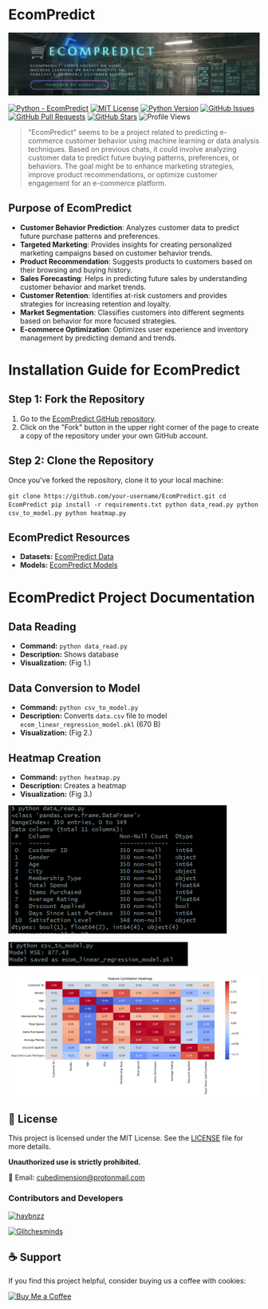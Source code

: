 # EcomPredict

![EcomPredict Logo](https://raw.githubusercontent.com/haybnzz/EcomPredict/refs/heads/main/images/EcomPredict.png)

[![Python - EcomPredict](https://img.shields.io/static/v1?label=Python&message=EcomPredict&style=for-the-badge&logo=python&logoSize=auto&labelColor=4B4453&color=FF6F61)](https://github.com/haybnzz/EcomPredict)
[![MIT License](https://img.shields.io/static/v1?label=License&message=MIT&style=for-the-badge&logo=open-source-initiative&logoSize=auto&labelColor=4B4453&color=FFD166)](https://github.com/haybnzz/EcomPredict/blob/main/LICENSE)
[![Python Version](https://img.shields.io/static/v1?label=Python&message=3.6%2B&style=for-the-badge&logo=python&logoSize=auto&labelColor=4B4453&color=06D6A0)](https://www.python.org/downloads/)
[![GitHub Issues](https://img.shields.io/github/issues/haybnzz/EcomPredict?style=for-the-badge&logo=github&logoSize=auto&labelColor=4B4453&color=118AB2)](https://github.com/haybnzz/EcomPredict/issues)
[![GitHub Pull Requests](https://img.shields.io/github/issues-pr/haybnzz/EcomPredict?style=for-the-badge&logo=github&logoSize=auto&labelColor=4B4453&color=073B4C)](https://github.com/haybnzz/EcomPredict/pulls)
[![GitHub Stars](https://img.shields.io/github/stars/haybnzz/EcomPredict?style=for-the-badge&logo=github&logoSize=auto&labelColor=4B4453&color=EF476F)](https://github.com/haybnzz/EcomPredict/stargazers)
![Profile Views](https://komarev.com/ghpvc/?username=haybnzz&style=for-the-badge&logo=github&logoSize=auto&labelColor=4B4453&color=FFD166)


>"EcomPredict" seems to be a project related to predicting e-commerce customer behavior using machine learning or data analysis techniques. Based on previous chats, it could involve analyzing customer data to predict future buying patterns, preferences, or behaviors. The goal might be to enhance marketing strategies, improve product recommendations, or optimize customer engagement for an e-commerce platform.


## Purpose of EcomPredict

- **Customer Behavior Prediction**: Analyzes customer data to predict future purchase patterns and preferences.
- **Targeted Marketing**: Provides insights for creating personalized marketing campaigns based on customer behavior trends.
- **Product Recommendation**: Suggests products to customers based on their browsing and buying history.
- **Sales Forecasting**: Helps in predicting future sales by understanding customer behavior and market trends.
- **Customer Retention**: Identifies at-risk customers and provides strategies for increasing retention and loyalty.
- **Market Segmentation**: Classifies customers into different segments based on behavior for more focused strategies.
- **E-commerce Optimization**: Optimizes user experience and inventory management by predicting demand and trends.

# Installation Guide for EcomPredict

## Step 1: Fork the Repository
1. Go to the [EcomPredict GitHub repository](https://github.com/haybnzz/EcomPredict).
2. Click on the "Fork" button in the upper right corner of the page to create a copy of the repository under your own GitHub account.

## Step 2: Clone the Repository
Once you've forked the repository, clone it to your local machine:

`git clone https://github.com/your-username/EcomPredict.git
cd EcomPredict
pip install -r requirements.txt
python data_read.py
python csv_to_model.py
python heatmap.py`

## EcomPredict Resources

- **Datasets:** [EcomPredict Data](https://huggingface.co/datasets/haydenbanz/EcomPredict-data)
- **Models:** [EcomPredict Models](https://huggingface.co/haydenbanz/EcomPredict/tree/main)

# EcomPredict Project Documentation

## Data Reading
- **Command:** `python data_read.py`
- **Description:** Shows database
- **Visualization:** (Fig 1.)

## Data Conversion to Model
- **Command:** `python csv_to_model.py`
- **Description:** Converts `data.csv` file to model `ecom_linear_regression_model.pkl` (670 B)
- **Visualization:** (Fig 2.)

## Heatmap Creation
- **Command:** `python heatmap.py`
- **Description:** Creates a heatmap
- **Visualization:** (Fig 3.)

![Database View](https://raw.githubusercontent.com/haybnzz/EcomPredict/refs/heads/main/images/data_read.png)

![CSV to Model](https://raw.githubusercontent.com/haybnzz/EcomPredict/refs/heads/main/images/csv_to_model.png)

![Heatmap](https://raw.githubusercontent.com/haybnzz/EcomPredict/refs/heads/main/images/hetamap.png)





## 📜 License

This project is licensed under the MIT License. See the [LICENSE](LICENSE) file for more details.

**Unauthorized use is strictly prohibited.**

📧 Email: cubedimension@protonmail.com  



### Contributors and Developers

[<img src="https://avatars.githubusercontent.com/u/67865621?s=64&v=4" width="64" height="64" alt="haybnzz">](https://github.com/haybnzz)  

[<img src="https://avatars.githubusercontent.com/u/144106684?s=64&v=4" width="64" height="64" alt="Glitchesminds">](https://github.com/Glitchesminds)

## ☕ Support

If you find this project helpful, consider buying us a coffee with cookies:

[![Buy Me a Coffee](https://img.shields.io/badge/Buy%20Me%20a%20Coffee-%23FFDD00?style=for-the-badge&logo=ko-fi&logoColor=white)](https://ko-fi.com/codeglitch)
